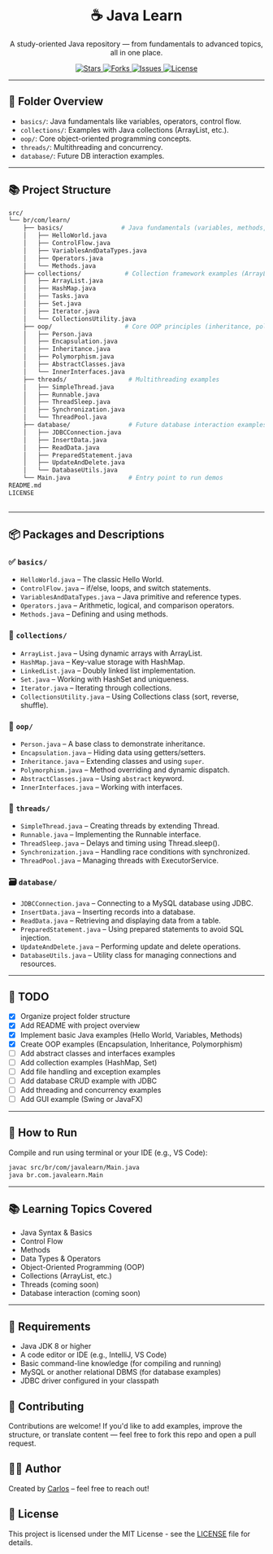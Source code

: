 <h1 align="center">☕ Java Learn</h1>
<p align="center">A study-oriented Java repository — from fundamentals to advanced topics, all in one place.</p>

<p align="center">
  <a href="https://github.com/carlos0ff/java-learn/stargazers">
    <img src="https://img.shields.io/github/stars/carlos0ff/java-learn?style=for-the-badge&color=yellow" alt="Stars">
  </a>
  <a href="https://github.com/carlos0ff/java-learn/network/members">
    <img src="https://img.shields.io/github/forks/carlos0ff/java-learn?style=for-the-badge&color=blue" alt="Forks">
  </a>
  <a href="https://github.com/carlos0ff/java-learn/issues">
    <img src="https://img.shields.io/github/issues/carlos0ff/java-learn?style=for-the-badge&color=green" alt="Issues">
  </a>
  <a href="https://github.com/carlos0ff/java-learn/blob/main/LICENSE">
    <img src="https://img.shields.io/badge/license-MIT-green?style=for-the-badge&logo=open-source-initiative" alt="License">
  </a>
</p>

---

## 📁 Folder Overview

- `basics/`: Java fundamentals like variables, operators, control flow.
- `collections/`: Examples with Java collections (ArrayList, etc.).
- `oop/`: Core object-oriented programming concepts.
- `threads/`: Multithreading and concurrency.
- `database/`: Future DB interaction examples.

---

## 📚 Project Structure

```bash
src/
└── br/com/learn/
    ├── basics/                # Java fundamentals (variables, methods, operators)
    │   ├── HelloWorld.java
    │   ├── ControlFlow.java
    │   ├── VariablesAndDataTypes.java
    │   ├── Operators.java
    │   └── Methods.java
    ├── collections/            # Collection framework examples (ArrayList, etc.)
    │   ├── ArrayList.java
    │   ├── HashMap.java
    │   ├── Tasks.java
    │   ├── Set.java
    │   ├── Iterator.java
    │   └── CollectionsUtility.java
    ├── oop/                    # Core OOP principles (inheritance, polymorphism, etc.)          
    │   ├── Person.java
    │   ├── Encapsulation.java
    │   ├── Inheritance.java
    │   ├── Polymorphism.java
    │   ├── AbstractClasses.java
    │   └── InnerInterfaces.java
    ├── threads/                 # Multithreading examples
    │   ├── SimpleThread.java
    │   ├── Runnable.java
    │   ├── ThreadSleep.java
    │   ├── Synchronization.java
    │   └── ThreadPool.java
    ├── database/                # Future database interaction examples
    │   ├── JDBCConnection.java
    │   ├── InsertData.java
    │   ├── ReadData.java
    │   ├── PreparedStatement.java
    │   ├── UpdateAndDelete.java
    │   └── DatabaseUtils.java
    └── Main.java                # Entry point to run demos
README.md
LICENSE
  
```
--- 

## 📦 Packages and Descriptions

### ✅ `basics/`
- `HelloWorld.java` – The classic Hello World.
- `ControlFlow.java` – if/else, loops, and switch statements.
- `VariablesAndDataTypes.java` – Java primitive and reference types.
- `Operators.java` – Arithmetic, logical, and comparison operators.
- `Methods.java` – Defining and using methods.

### 🧱 `collections/`
- `ArrayList.java` – Using dynamic arrays with ArrayList.
- `HashMap.java` – Key-value storage with HashMap.
- `LinkedList.java` – Doubly linked list implementation.
- `Set.java` – Working with HashSet and uniqueness.
- `Iterator.java` – Iterating through collections.
- `CollectionsUtility.java` – Using Collections class (sort, reverse, shuffle).

### 🔐 `oop/`
- `Person.java` – A base class to demonstrate inheritance.
- `Encapsulation.java` – Hiding data using getters/setters.
- `Inheritance.java` – Extending classes and using `super`.
- `Polymorphism.java` – Method overriding and dynamic dispatch.
- `AbstractClasses.java` – Using `abstract` keyword.
- `InnerInterfaces.java` – Working with interfaces.

### 🔄 `threads/`
- `SimpleThread.java` – Creating threads by extending Thread.
- `Runnable.java` – Implementing the Runnable interface.
- `ThreadSleep.java` – Delays and timing using Thread.sleep().
- `Synchronization.java` – Handling race conditions with synchronized.
- `ThreadPool.java` – Managing threads with ExecutorService.

### 🗃️ `database/`
- `JDBCConnection.java` – Connecting to a MySQL database using JDBC.
- `InsertData.java` – Inserting records into a database.
- `ReadData.java` – Retrieving and displaying data from a table.
- `PreparedStatement.java` – Using prepared statements to avoid SQL injection.
- `UpdateAndDelete.java` – Performing update and delete operations.
- `DatabaseUtils.java` – Utility class for managing connections and resources.

---

## 📌 TODO

- [x] Organize project folder structure
- [x] Add README with project overview
- [x] Implement basic Java examples (Hello World, Variables, Methods)
- [x] Create OOP examples (Encapsulation, Inheritance, Polymorphism)
- [ ] Add abstract classes and interfaces examples
- [ ] Add collection examples (HashMap, Set)
- [ ] Add file handling and exception examples
- [ ] Add database CRUD example with JDBC
- [ ] Add threading and concurrency examples
- [ ] Add GUI example (Swing or JavaFX)

---

## 🎯 How to Run

Compile and run using terminal or your IDE (e.g., VS Code):

```bash
javac src/br/com/javalearn/Main.java
java br.com.javalearn.Main
```
---

## 📚 Learning Topics Covered
- Java Syntax & Basics
- Control Flow
- Methods
- Data Types & Operators
- Object-Oriented Programming (OOP)
- Collections (ArrayList, etc.)
- Threads (coming soon)
- Database interaction (coming soon)

---

## 🚀 Requirements
- Java JDK 8 or higher
- A code editor or IDE (e.g., IntelliJ, VS Code)
- Basic command-line knowledge (for compiling and running)
- MySQL or another relational DBMS (for database examples)
- JDBC driver configured in your classpath

## 🤝 Contributing
Contributions are welcome! If you'd like to add examples, improve the structure, or translate content — feel free to fork this repo and open a pull request.

## 👨‍💻 Author
Created by [Carlos](https://github.com/carlos0ff) – feel free to reach out!

## 📄 License
This project is licensed under the MIT License - see the [LICENSE](LICENSE) file for details.



